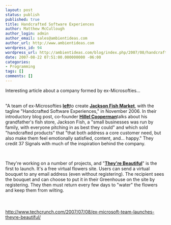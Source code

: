 ```yaml
---
layout: post
status: publish
published: true
title: Handcrafted Software Experiences
author: Matthew McCullough
author_login: admin
author_email: sales@ambientideas.com
author_url: http://www.ambientideas.com
wordpress_id: 94
wordpress_url: http://ambientideas.com/blog/index.php/2007/08/handcrafted-software-experiences/
date: 2007-08-22 07:51:00.000000000 -06:00
categories:
- Programming
tags: []
comments: []
---
```

Interesting article about a company formed by ex-Microsofties...<br /><br /><p>"A team of ex-Microsofties <a href="http://www.istartedsomething.com/20070403/jenny-joins-jacksonfish/"><b>left</b></a>to create <a href="http://www.jacksonfish.com/"><b>Jackson Fish Market</b></a>, with the tagline "Handcrafted Software Experiences," in November 2006. In their introductory blog post, co-founder <a href="http://www.jacksonfish.com/blog/2006/11/20/hello-world/"><b>Hillel Cooperman</b></a>talks about his grandfather's fish store, Jackson Fish, a "small businesses was run by family, with everyone pitching in as best they could" and which sold "handcrafted products" that "that both address a core customer need, but also make them feel emotionally satisfied, content, and… happy." They credit 37 Signals with much of the inspiration behind the company.</p><br /><p>They're working on a number of projects, and "<a href="http://www.theyrebeautiful.com/"><b>They're Beautiful</b></a>" is the first to launch. It's a free virtual flowers site. Users can send a virtual bouquet to any email address (even without registering). The recipient sees the bouquet and can choose to put it in their Greenhouse on the site by registering. They then must return every few days to "water" the flowers and keep them from wilting.<br /><br /><br /><br /><a href="http://www.techcrunch.com/2007/07/08/ex-microsoft-team-launches-theyre-beautiful/">http://www.techcrunch.com/2007/07/08/ex-microsoft-team-launches-theyre-beautiful/</a></p><br /><br />
